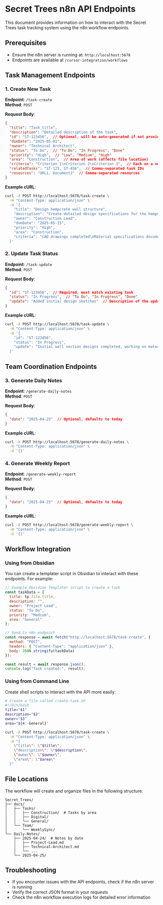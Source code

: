 # Secret Trees n8n API Endpoints

This document provides information on how to interact with the Secret Trees task tracking system using the n8n workflow endpoints.

## Prerequisites

- Ensure the n8n server is running at: `http://localhost:5678`
- Endpoints are available at `/cursor-integration/workflows`

## Task Management Endpoints

### 1. Create New Task

**Endpoint**: `/task-create`  
**Method**: `POST`

**Request Body**:
```json
{
  "title": "Task title",
  "description": "Detailed description of the task",
  "id": "ST-123456",  // Optional, will be auto-generated if not provided
  "dueDate": "2025-05-01",
  "owner": "Technical Architect",
  "status": "To Do",  // "To Do", "In Progress", "Done"
  "priority": "High",  // "Low", "Medium", "High"
  "area": "Construction",  // Area of work (affects file location)
  "criteria": "Criterion 1\nCriterion 2\nCriterion 3",  // Each on a new line
  "relatedTasks": "ST-123, ST-456",  // Comma-separated task IDs
  "resources": "URL1, Document2"  // Comma-separated resources
}
```

**Example cURL**:
```bash
curl -X POST http://localhost:5678/task-create \
  -H "Content-Type: application/json" \
  -d '{
    "title": "Design hempcrete wall structure",
    "description": "Create detailed design specifications for the hempcrete wall structure for the demo cottage",
    "owner": "Construction Lead",
    "dueDate": "2025-05-15",
    "priority": "High",
    "area": "Construction",
    "criteria": "CAD drawings completed\nMaterial specifications documented\nStructural calculations validated"
  }'
```

### 2. Update Task Status

**Endpoint**: `/task-update`  
**Method**: `POST`

**Request Body**:
```json
{
  "id": "ST-123456",  // Required, must match existing task
  "status": "In Progress",  // "To Do", "In Progress", "Done"
  "update": "Added initial design sketches"  // Description of the update
}
```

**Example cURL**:
```bash
curl -X POST http://localhost:5678/task-update \
  -H "Content-Type: application/json" \
  -d '{
    "id": "ST-123456",
    "status": "In Progress",
    "update": "Initial wall section designs completed, working on material specifications"
  }'
```

## Team Coordination Endpoints

### 3. Generate Daily Notes

**Endpoint**: `/generate-daily-notes`  
**Method**: `POST`

**Request Body**:
```json
{
  "date": "2025-04-25"  // Optional, defaults to today
}
```

**Example cURL**:
```bash
curl -X POST http://localhost:5678/generate-daily-notes \
  -H "Content-Type: application/json" \
  -d '{}'
```

### 4. Generate Weekly Report

**Endpoint**: `/generate-weekly-report`  
**Method**: `POST`

**Request Body**:
```json
{
  "date": "2025-04-25"  // Optional, defaults to today
}
```

**Example cURL**:
```bash
curl -X POST http://localhost:5678/generate-weekly-report \
  -H "Content-Type: application/json" \
  -d '{}'
```

## Workflow Integration

### Using from Obsidian

You can create a templater script in Obsidian to interact with these endpoints. For example:

```javascript
// Example Obsidian Templater script to create a task
const taskData = {
  title: tp.file.title,
  description: "",
  owner: "Project Lead",
  status: "To Do",
  priority: "Medium",
  area: "General"
};

// Send to n8n endpoint
const response = await fetch("http://localhost:5678/task-create", {
  method: "POST",
  headers: { "Content-Type": "application/json" },
  body: JSON.stringify(taskData)
});

const result = await response.json();
console.log("Task created:", result);
```

### Using from Command Line

Create shell scripts to interact with the API more easily:

```bash
# Create a file called create-task.sh
#!/bin/bash
title="$1"
description="$2"
owner="$3"
area="${4:-General}"

curl -X POST http://localhost:5678/task-create \
  -H "Content-Type: application/json" \
  -d "{
    \"title\": \"$title\",
    \"description\": \"$description\",
    \"owner\": \"$owner\",
    \"area\": \"$area\"
  }"
```

## File Locations

The workflow will create and organize files in the following structure:

```
Secret_Trees/
├── docs/
│   ├── Tasks/
│   │   ├── Construction/  # Tasks by area
│   │   ├── Digital/
│   │   └── General/
│   └── Team/
│       └── WeeklySync/
└── Daily-Notes/
    ├── 2025-04-24/  # Notes by date
    │   ├── Project-Lead.md
    │   ├── Technical-Architect.md
    │   └── ...
    └── 2025-04-25/
```

## Troubleshooting

- If you encounter issues with the API endpoints, check if the n8n server is running
- Verify the correct JSON format in your requests
- Check the n8n workflow execution logs for detailed error information 
